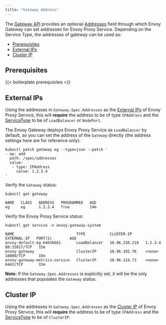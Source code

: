 ```yaml
---
title: "Gateway Address"
---
```


The [Gateway API][] provides an optional [Addresses][] field through which Envoy Gateway can set addresses for Envoy Proxy Service.
Depending on the Service Type, the addresses of gateway can be used as:

- [Prerequisites](#prerequisites)
- [External IPs](#external-ips)
- [Cluster IP](#cluster-ip)

## Prerequisites

{{< boilerplate prerequisites >}}

## External IPs

Using the addresses in `Gateway.Spec.Addresses` as the [External IPs][] of Envoy Proxy Service,
this will __require__ the address to be of type `IPAddress` and the [ServiceType][] to be of `LoadBalancer` or `NodePort`.

The Envoy Gateway deploys Envoy Proxy Service as `LoadBalancer` by default,
so you can set the address of the `Gateway` directly (the address settings here are for reference only):

```shell
kubectl patch gateway eg --type=json --patch '
- op: add
  path: /spec/addresses
  value:
   - type: IPAddress
     value: 1.2.3.4
'
```

Verify the `Gateway` status:

```shell
kubectl get gateway
```

```console
NAME   CLASS   ADDRESS   PROGRAMMED   AGE
eg     eg      1.2.3.4   True         14m
```

Verify the Envoy Proxy Service status:

```shell
kubectl get service -n envoy-gateway-system
```

```console
NAME                            TYPE           CLUSTER-IP      EXTERNAL-IP   PORT(S)        AGE
envoy-default-eg-64656661       LoadBalancer   10.96.236.219   1.2.3.4       80:31017/TCP   15m
envoy-gateway                   ClusterIP      10.96.192.76    <none>        18000/TCP      15m
envoy-gateway-metrics-service   ClusterIP      10.96.124.73    <none>        8443/TCP       15m
```

__Note:__ If the `Gateway.Spec.Addresses` is explicitly set, it will be the only addresses that populates the `Gateway` status.

## Cluster IP

Using the addresses in `Gateway.Spec.Addresses` as the [Cluster IP][] of Envoy Proxy Service,
this will __require__ the address to be of type `IPAddress` and the [ServiceType][] to be of `ClusterIP`.


[Gateway API]: https://gateway-api.sigs.k8s.io/
[Addresses]: https://gateway-api.sigs.k8s.io/reference/1.4/spec#gatewayaddress
[External IPs]: https://kubernetes.io/docs/concepts/services-networking/service/#external-ips
[Cluster IP]: https://kubernetes.io/docs/concepts/services-networking/service/#type-clusterip
[ServiceType]: ../../../api/extension_types#servicetype
